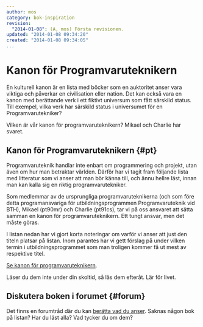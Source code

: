 ```yaml
---
author: mos
category: bok-inspiration
revision:
  "2014-01-08": (A, mos) Första revisionen.
updated: "2014-01-08 09:34:20"
created: "2014-01-08 09:34:05"
...
```

Kanon för Programvaruteknikern
==================================

En kulturell kanon är en lista med böcker som en auktoritet anser vara viktiga och påverkar en civilisation eller nation. Det kan också vara en kanon med berättande verk i ett fiktivt universum som fått särskild status. Till exempel, vilka verk har särskild status i universumet för en Programvarutekniker?

Vilken är vår kanon för programvaruteknikern? Mikael och Charlie har svaret.

<!--more-->



Kanon för Programvaruteknikern {#pt}
-----------------------------

Programvaruteknik handlar inte enbart om programmering och projekt, utan även om hur man betraktar världen. Därför har vi tagit fram följande lista med litteratur som vi anser att man bör känna till, och ännu hellre läst, innan man kan kalla sig en riktig programvarutekniker.

Som medlemmar av de ursprungliga programvaruteknikerna (och som före detta programansvariga för utbildningsprogrammen Programvaruteknik vid BTH), Mikael (pt90mr) och Charlie (pt91cs), tar vi på oss ansvaret att sätta samman en kanon för programvaruteknikern. Ett tungt ansvar, men det måste göras.

I listan nedan har vi gjort korta noteringar om varför vi anser att just den titeln platsar på listan. Inom parantes har vi gett förslag på under vilken termin i utbildningsprogrammet som man troligen kommer få ut mest av respektive titel.

[Se kanon för programvaruteknikern](kanon).

Läser du dem inte under din skoltid, så läs dem efteråt. Lär för livet.



Diskutera boken i forumet {#forum}
----------------------------------

Det finns en forumtråd där du kan [berätta vad du anser](t/1864). Saknas någon bok på listan? Har du läst alla? Vad tycker du om dem?






